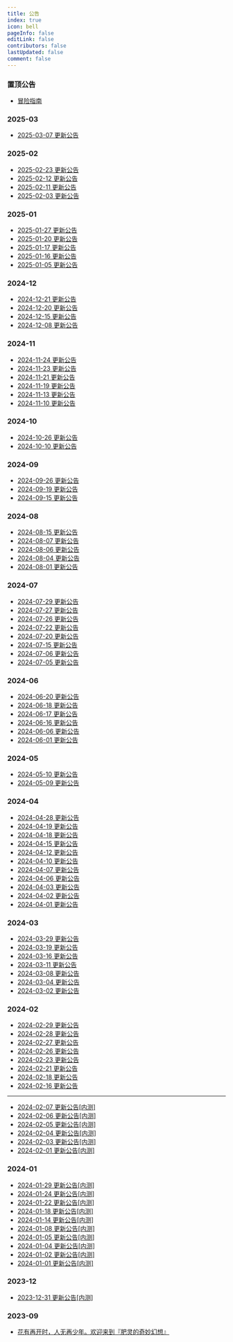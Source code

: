 ```yaml
---
title: 公告
index: true
icon: bell
pageInfo: false
editLink: false
contributors: false
lastUpdated: false
comment: false
---
```


### 置顶公告
- [冒险指南](top/884383f2-ea9f-42cf-8be2-6e570103269f.md)

### 2025-03
- [2025-03-07 更新公告](2025-03/ada2c1cf-923a-44b6-8946-cebd303dec22.md)

### 2025-02
- [2025-02-23 更新公告](2025-02/7524d436-4314-49a1-9b33-0f6bf2a21d14.md)
- [2025-02-12 更新公告](2025-02/49a52a6d-a302-4463-adbe-2300a0746901.md)
- [2025-02-11 更新公告](2025-02/1b38cffc-be08-40cf-bd29-cac0b035192a.md)
- [2025-02-03 更新公告](2025-02/eb27464c-b799-416a-9931-b7dcea7e6386.md)

### 2025-01
- [2025-01-27 更新公告](2025-01/40035c31-38f5-4f8c-b7bd-593c156535ce.md)
- [2025-01-20 更新公告](2025-01/1ea0c718-12dc-476d-8f9c-452e99bb09b6.md)
- [2025-01-17 更新公告](2025-01/35be9a9d-5622-4ad1-8dd5-8f765c2951ca.md)
- [2025-01-16 更新公告](2025-01/f3b0ff57-0ca9-4901-9f6d-8f9b753374ff.md)
- [2025-01-05 更新公告](2025-01/85bbbb9f-3ec1-49c0-8bc6-0293b691d649.md)

### 2024-12
- [2024-12-21 更新公告](2024-12/a6aabfba-a199-4b28-82ff-590c7c3b5c96.md)
- [2024-12-20 更新公告](2024-12/a8fe8f2f-ebbd-41ee-b416-95ae83ee5b31.md)
- [2024-12-15 更新公告](2024-12/eebf21cc-d981-4ed5-9d3b-dc3aeb84d47f.md)
- [2024-12-08 更新公告](2024-12/5f5f8de2-3a3c-4a88-950d-4d76ce4b4a53.md)

### 2024-11
- [2024-11-24 更新公告](2024-11/e0169e1d-fb35-433b-b588-b2cac3c49204.md)
- [2024-11-23 更新公告](2024-11/99c1a59e-fc83-4c67-876a-4751c83474bf.md)
- [2024-11-21 更新公告](2024-11/c6b2f4cf-a637-424a-bd8d-53e32a55a7ff.md)
- [2024-11-19 更新公告](2024-11/73ff7ba6-a560-4082-b60f-057d3b4cf6a4.md)
- [2024-11-13 更新公告](2024-11/82011da7-ffda-4fd5-8a71-fc07eda64d78.md)
- [2024-11-10 更新公告](2024-11/09452ab4-4d1c-4cad-8564-9c79037ea8f2.md)

### 2024-10
- [2024-10-26 更新公告](2024-10/2ba484ec-446e-4bdd-baf1-0b9f1894ac19.md)
- [2024-10-10 更新公告](2024-10/cb6d9e1b-5831-4a11-9220-ae55640805ae.md)

### 2024-09
- [2024-09-26 更新公告](2024-09/ee59fc92-591a-4db0-af92-7fbb9ae6ce93.md)
- [2024-09-19 更新公告](2024-09/9d763683-3b19-4497-8acf-d4ee17afe81b.md)
- [2024-09-15 更新公告](2024-09/c321ab7a-443f-4e2b-bff9-9d9729fd38f7.md)

### 2024-08
- [2024-08-15 更新公告](2024-08/e5df1d9d-08cf-4bb5-95cd-a4060639d29e.md)
- [2024-08-07 更新公告](2024-08/1a52591e-489b-4fe6-bb04-a60496fd01c2.md)
- [2024-08-06 更新公告](2024-08/d6d4d466-b746-41e5-8df7-47cef4664d77.md)
- [2024-08-04 更新公告](2024-08/cc24635b-d8fb-473d-ad7f-5a79e5c7b9e2.md)
- [2024-08-01 更新公告](2024-08/5701b55b-98cc-4b25-a1b6-a31224b5e0ed.md)

### 2024-07
- [2024-07-29 更新公告](2024-07/ae745071-82cd-4f42-8f60-734d95288d71.md)
- [2024-07-27 更新公告](2024-07/bd6b7269-c5bf-4361-9f6d-84452e3a4fdf.md)
- [2024-07-26 更新公告](2024-07/b533eaca-f958-4c1b-92f2-e79cdb8964a7.md)
- [2024-07-22 更新公告](2024-07/2630a11d-7d48-4766-a360-43de4125317d.md)
- [2024-07-20 更新公告](2024-07/4b0f702d-9c45-4bdc-8f2e-3b819e1b8700.md)
- [2024-07-15 更新公告](2024-07/a25432e5-62dc-4e7d-9616-3b6065a4511a.md)
- [2024-07-06 更新公告](2024-07/051ac32f-6e88-4b48-bd6b-624418ad8632.md)
- [2024-07-05 更新公告](2024-07/b83d7cc0-b051-443f-89a9-f869e7ee4bb3.md)

### 2024-06
- [2024-06-20 更新公告](2024-06/99e1e541-c4f8-4ff9-a945-9adcf678581e.md)
- [2024-06-18 更新公告](2024-06/6b1c81c2-7f19-4e89-b094-fc230f4d40fa.md)
- [2024-06-17 更新公告](2024-06/3563484b-bcfa-4e9f-994a-4ae8e26c26b0.md)
- [2024-06-16 更新公告](2024-06/b891fbd5-3441-43fb-841d-d8aad7ada497.md)
- [2024-06-06 更新公告](2024-06/afd8c09b-2a2d-4254-b271-c45aff4e6b5a.md)
- [2024-06-01 更新公告](2024-06/d927dd76-1ddf-4404-92e2-ed40cdc9c16f.md)

### 2024-05
- [2024-05-10 更新公告](2024-05/cd3da0c9-9501-4e2b-a86c-f7fef58fcfdd.md)
- [2024-05-09 更新公告](2024-05/b0fcb687-2883-41d5-a173-c17f93ea940d.md)

### 2024-04
- [2024-04-28 更新公告](2024-04/b25ff3bd-6f0c-46de-a738-017cbc84f657.md)
- [2024-04-19 更新公告](2024-04/fc008b67-0548-47ac-bd68-084500e82d0c.md)
- [2024-04-18 更新公告](2024-04/a0c378ad-0874-4f9a-937f-f5b66d94567d.md)
- [2024-04-15 更新公告](2024-04/347b2b8b-35cd-4f75-bd4e-1784e85b1195.md)
- [2024-04-12 更新公告](2024-04/65c34b89-e724-462f-91c9-519a190984b6.md)
- [2024-04-10 更新公告](2024-04/1d754013-b2fb-4869-a8b9-372bd6239756.md)
- [2024-04-07 更新公告](2024-04/69a41eaa-ad73-41d1-9a8c-ba1b08100b56.md)
- [2024-04-06 更新公告](2024-04/5031421f-c436-462f-93aa-4cfc181a11d0.md)
- [2024-04-03 更新公告](2024-04/1d15893c-e903-474e-bed8-5167d7d706ea.md)
- [2024-04-02 更新公告](2024-04/bc12e67d-3141-4747-aa88-8e37a9f998e4.md)
- [2024-04-01 更新公告](2024-04/a3f1e4a3-0e5f-4855-a6ef-5ee8e6875298.md)

### 2024-03
- [2024-03-29 更新公告](2024-03/bf1942f1-477d-4b0b-9451-b96c1a052005.md)
- [2024-03-19 更新公告](2024-03/accdd904-6604-4d96-b0eb-9f0776cfcf03.md)
- [2024-03-16 更新公告](2024-03/30013ea3-97fa-408b-91a7-1af78cc6a670.md)
- [2024-03-11 更新公告](2024-03/e33dc64d-ad8c-44b0-9eba-b8b9a3237817.md)
- [2024-03-08 更新公告](2024-03/7851d9fd-a393-466d-a58a-4718117e2d48.md)
- [2024-03-04 更新公告](2024-03/9850938e-a268-49cd-9e8b-7c20e37d0b40.md)
- [2024-03-02 更新公告](2024-03/6c0649b2-9151-454a-b913-b9d16f3abaf6.md)

### 2024-02
- [2024-02-29 更新公告](2024-02/5680dbe0-d822-4405-8f40-391af8f4defd.md)
- [2024-02-28 更新公告](2024-02/fa1e445b-dff6-42ca-add8-a77a42675359.md)
- [2024-02-27 更新公告](2024-02/58a2ce87-97a3-47c2-8555-f62b8642f86b.md)
- [2024-02-26 更新公告](2024-02/d2989548-9aad-46d0-80ee-f92ac6b228fb.md)
- [2024-02-23 更新公告](2024-02/9369c207-9d4e-4056-9f91-60245bcb98e2.md)
- [2024-02-21 更新公告](2024-02/c25ea640-1a9a-40c7-b8fc-e54a71bd0a91.md)
- [2024-02-18 更新公告](2024-02/5c3ad5b4-ecf9-49b2-bb99-940609ab29c3.md)
- [2024-02-16 更新公告](2024-02/641911d6-5b26-45ca-aef4-0cfe9a8f7c12.md)
---
- [2024-02-07 更新公告[内测]](2024-02/12d90ad0-aeb4-45fc-81d6-a89810b5e192.md)
- [2024-02-06 更新公告[内测]](2024-02/68b7cf8d-ff3a-4235-af69-439f6b14001f.md)
- [2024-02-05 更新公告[内测]](2024-02/807dfb85-9ef8-4b38-a2ff-16280106319d.md)
- [2024-02-04 更新公告[内测]](2024-02/8e213010-6651-4305-911b-7545d411804b.md)
- [2024-02-03 更新公告[内测]](2024-02/a0436542-6366-4623-8c5b-9735fa25a816.md)
- [2024-02-01 更新公告[内测]](2024-02/c9bfefc1-ae26-43ca-b1f2-3b399a82044b.md)

### 2024-01
- [2024-01-29 更新公告[内测]](2024-01/bb7e9d56-56ee-4e3a-8d17-eb8e6d24f02d.md)
- [2024-01-24 更新公告[内测]](2024-01/c1c3789e-18d9-471e-9ba9-13cc83fc1adf.md)
- [2024-01-22 更新公告[内测]](2024-01/6af19118-c6c4-4b56-8845-ffa6f1d4d615.md)
- [2024-01-18 更新公告[内测]](2024-01/298cf0ee-cea7-48a8-b4bd-7b713b790eba.md)
- [2024-01-14 更新公告[内测]](2024-01/e020e4b5-3c7d-495c-a23a-3afffde9c6dc.md)
- [2024-01-08 更新公告[内测]](2024-01/b07a0563-eeee-41a0-9e0b-5e3e5c62eaf7.md)
- [2024-01-05 更新公告[内测]](2024-01/a7ce6082-eff5-4785-9841-9216e87df128.md)
- [2024-01-04 更新公告[内测]](2024-01/8ce13598-925b-401f-93a6-4c5f874177c4.md)
- [2024-01-02 更新公告[内测]](2024-01/d79a80f1-14f9-49b3-a966-d15e84329a83.md)
- [2024-01-01 更新公告[内测]](2024-01/76583657-d0f7-4f3f-b797-968832b06c3d.md)

### 2023-12
- [2023-12-31 更新公告[内测]](2023-12/170243c1-608d-44a5-8608-6d78059ed11c.md)

### 2023-09
- [花有再开时，人无再少年。欢迎来到『肥灵的奇妙幻想』](2023-09/0008d937-f337-487d-8058-3e7f7b152f4a.md)
